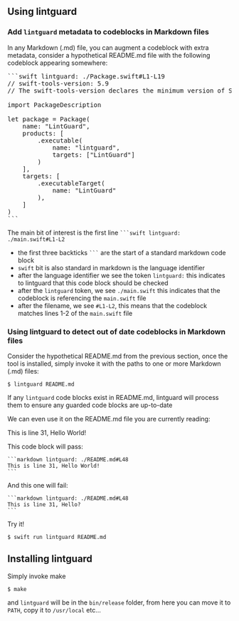 ## Using lintguard
### Add `lintguard` metadata to codeblocks in Markdown files
In any Markdown (.md) file, you can augment a codeblock with extra metadata, consider a hypothetical README.md file with the following codeblock appearing somewhere:

<pre>
```swift lintguard: ./Package.swift#L1-L19
// swift-tools-version: 5.9
// The swift-tools-version declares the minimum version of Swift required to build this package.

import PackageDescription

let package = Package(
    name: "LintGuard",
    products: [
        .executable(
            name: "lintguard",
            targets: ["LintGuard"]
        )
    ],
    targets: [
        .executableTarget(
            name: "LintGuard"
        ),
    ]
)
```
</pre>

The main bit of interest is the first line
<code>```swift lintguard: ./main.swift#L1-L2</code>
- the first three backticks <code>```</code> are the start of a standard markdown code block
- `swift` bit is also standard in markdown is the language identifier
- after the language identifier we see the token `lintguard:` this indicates to lintguard that this code block should be checked
- after the `lintguard` token, we see `./main.swift` this indicates that the codeblock is referencing the `main.swift` file
- after the filename, we see `#L1-L2`, this means that the codeblock matches lines 1-2 of the `main.swift` file


### Using lintguard to detect out of date codeblocks in Markdown files
Consider the hypothetical README.md from the previous section, once the tool is installed, simply invoke it with the paths to one or more Markdown (.md) files:
```
$ lintguard README.md
```

If any `lintguard` code blocks exist in README.md, lintguard will process them to ensure any guarded code blocks are up-to-date

We can even use it on the README.md file you are currently reading:

This is line 31, Hello World!

This code block will pass:
````
```markdown lintguard: ./README.md#L48
This is line 31, Hello World!
```
````

And this one will fail:
````
```markdown lintguard: ./README.md#L48
This is line 31, Hello?
```
````

Try it!
```
$ swift run lintguard README.md
```

## Installing lintguard

Simply invoke make
```
$ make
```

and `lintguard` will be in the `bin/release` folder, from here you can move it to `PATH`, copy it to `/usr/local` etc...
